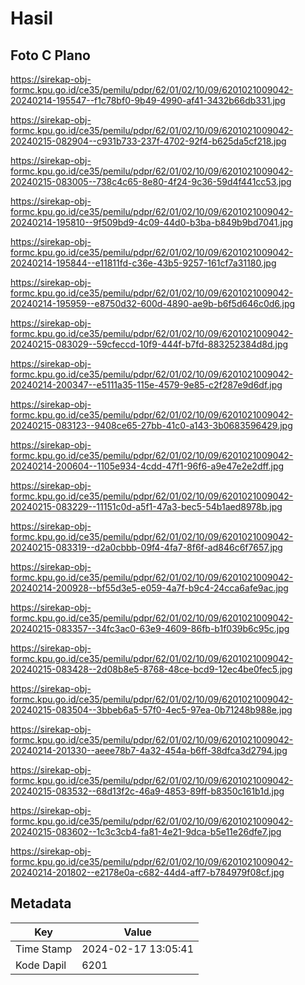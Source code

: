 # Hasil

## Foto C Plano

https://sirekap-obj-formc.kpu.go.id/ce35/pemilu/pdpr/62/01/02/10/09/6201021009042-20240214-195547--f1c78bf0-9b49-4990-af41-3432b66db331.jpg

https://sirekap-obj-formc.kpu.go.id/ce35/pemilu/pdpr/62/01/02/10/09/6201021009042-20240215-082904--c931b733-237f-4702-92f4-b625da5cf218.jpg

https://sirekap-obj-formc.kpu.go.id/ce35/pemilu/pdpr/62/01/02/10/09/6201021009042-20240215-083005--738c4c65-8e80-4f24-9c36-59d4f441cc53.jpg

https://sirekap-obj-formc.kpu.go.id/ce35/pemilu/pdpr/62/01/02/10/09/6201021009042-20240214-195810--9f509bd9-4c09-44d0-b3ba-b849b9bd7041.jpg

https://sirekap-obj-formc.kpu.go.id/ce35/pemilu/pdpr/62/01/02/10/09/6201021009042-20240214-195844--e11811fd-c36e-43b5-9257-161cf7a31180.jpg

https://sirekap-obj-formc.kpu.go.id/ce35/pemilu/pdpr/62/01/02/10/09/6201021009042-20240214-195959--e8750d32-600d-4890-ae9b-b6f5d646c0d6.jpg

https://sirekap-obj-formc.kpu.go.id/ce35/pemilu/pdpr/62/01/02/10/09/6201021009042-20240215-083029--59cfeccd-10f9-444f-b7fd-883252384d8d.jpg

https://sirekap-obj-formc.kpu.go.id/ce35/pemilu/pdpr/62/01/02/10/09/6201021009042-20240214-200347--e5111a35-115e-4579-9e85-c2f287e9d6df.jpg

https://sirekap-obj-formc.kpu.go.id/ce35/pemilu/pdpr/62/01/02/10/09/6201021009042-20240215-083123--9408ce65-27bb-41c0-a143-3b0683596429.jpg

https://sirekap-obj-formc.kpu.go.id/ce35/pemilu/pdpr/62/01/02/10/09/6201021009042-20240214-200604--1105e934-4cdd-47f1-96f6-a9e47e2e2dff.jpg

https://sirekap-obj-formc.kpu.go.id/ce35/pemilu/pdpr/62/01/02/10/09/6201021009042-20240215-083229--11151c0d-a5f1-47a3-bec5-54b1aed8978b.jpg

https://sirekap-obj-formc.kpu.go.id/ce35/pemilu/pdpr/62/01/02/10/09/6201021009042-20240215-083319--d2a0cbbb-09f4-4fa7-8f6f-ad846c6f7657.jpg

https://sirekap-obj-formc.kpu.go.id/ce35/pemilu/pdpr/62/01/02/10/09/6201021009042-20240214-200928--bf55d3e5-e059-4a7f-b9c4-24cca6afe9ac.jpg

https://sirekap-obj-formc.kpu.go.id/ce35/pemilu/pdpr/62/01/02/10/09/6201021009042-20240215-083357--34fc3ac0-63e9-4609-86fb-b1f039b6c95c.jpg

https://sirekap-obj-formc.kpu.go.id/ce35/pemilu/pdpr/62/01/02/10/09/6201021009042-20240215-083428--2d08b8e5-8768-48ce-bcd9-12ec4be0fec5.jpg

https://sirekap-obj-formc.kpu.go.id/ce35/pemilu/pdpr/62/01/02/10/09/6201021009042-20240215-083504--3bbeb6a5-57f0-4ec5-97ea-0b71248b988e.jpg

https://sirekap-obj-formc.kpu.go.id/ce35/pemilu/pdpr/62/01/02/10/09/6201021009042-20240214-201330--aeee78b7-4a32-454a-b6ff-38dfca3d2794.jpg

https://sirekap-obj-formc.kpu.go.id/ce35/pemilu/pdpr/62/01/02/10/09/6201021009042-20240215-083532--68d13f2c-46a9-4853-89ff-b8350c161b1d.jpg

https://sirekap-obj-formc.kpu.go.id/ce35/pemilu/pdpr/62/01/02/10/09/6201021009042-20240215-083602--1c3c3cb4-fa81-4e21-9dca-b5e11e26dfe7.jpg

https://sirekap-obj-formc.kpu.go.id/ce35/pemilu/pdpr/62/01/02/10/09/6201021009042-20240214-201802--e2178e0a-c682-44d4-aff7-b784979f08cf.jpg


## Metadata

| Key        | Value               |
| ---------- | ------------------- |
| Time Stamp | 2024-02-17 13:05:41 |
| Kode Dapil | 6201                |



